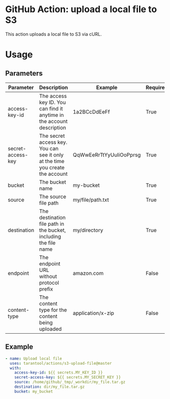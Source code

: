 # GitHub Action: upload a local file to S3

This action uploads a local file to S3 via cURL.

# Usage

## Parameters

| Parameter         | Description                                                                   | Example                 | Required | Default                      |
|-------------------|-------------------------------------------------------------------------------|-------------------------|----------|------------------------------|
| access-key-id     | The access key ID. You can find it anytime in the account description         | 1a2BCcDdEeFf            | True     | -                            |
| secret-access-key | The secret access key. You can see it only at the time you create the account | QqWwEeRrTtYyUuIiOoPprsg | True     | -                            |
| bucket            | The bucket name                                                               | my-bucket               | True     | -                            |
| source            | The source file path                                                          | my/file/path.txt        | True     | -                            |
| destination       | The destination file path in the bucket, including the file name              | my/directory            | True     | -                            |
| endpoint          | The endpoint URL without protocol prefix                                      | amazon.com              | False    | hb.bizmrg.com                |
| content-type      | The content type for the content being uploaded                               | application/x-zip       | False    | application/x-compressed-tar |

## Example

```YAML
- name: Upload local file
  uses: tarantool/actions/s3-upload-file@master
  with:
    access-key-id: ${{ secrets.MY_KEY_ID }} 
    secret-access-key: ${{ secrets.MY_SECRET_KEY }}
    source: /home/github/_tmp/_workdir/my_file.tar.gz
    destination: dir/my_file.tar.gz
    bucket: my_bucket
```
